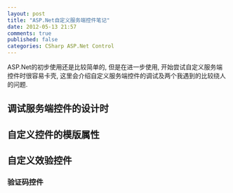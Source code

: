 ```yaml
---
layout: post
title: "ASP.Net自定义服务端控件笔记"
date: 2012-05-13 21:57
comments: true
published: false
categories: CSharp ASP.Net Control
---
```


ASP.Net的初步使用还是比较简单的, 但是在进一步使用, 开始尝试自定义服务端控件时很容易卡壳, 这里会介绍自定义服务端控件的调试及两个我遇到的比较绕人的问题.


调试服务端控件的设计时
----------------------


自定义控件的模版属性
--------------------



自定义效验控件
--------------



### 验证码控件